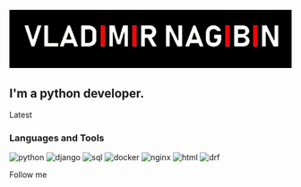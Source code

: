 [![Header](https://github.com/VladimirNagibin/VladimirNagibin/blob/main/assets/pic.jpg)](https://github.com/VladimirNagibin)

## I'm a python developer.

Latest

### Languages and Tools
![python](https://img.shields.io/badge/-python-000000?style=for-the-badge&logo=python&logoColor=fff85b)
![django](https://img.shields.io/badge/-gjango-000000?style=for-the-badge&logo=django&logoColor=28f605)
![sql](https://img.shields.io/badge/-sql-000000?style=for-the-badge&logo=mysql&logoColor=FFFFFF)
![docker](https://img.shields.io/badge/-docker-000000?style=for-the-badge&logo=docker&logoColor=FFFFFF)
![nginx](https://img.shields.io/badge/-nginx-000000?style=for-the-badge&logo=nginx&logoColor=FFFFFF)
![html](https://img.shields.io/badge/-html-000000?style=for-the-badge&logo=html&logoColor=FFFFFF)
![drf](https://img.shields.io/badge/-drf-000000?style=for-the-badge&logo=drf&logoColor=FFFFFF)


Follow me